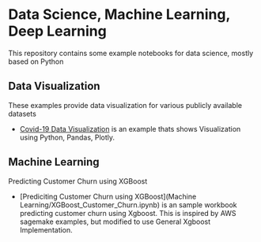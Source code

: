 # Data Science, Machine Learning, Deep Learning
This repository contains some example notebooks for data science, mostly based on Python

## Data Visualization
These examples provide data visualization for various publicly available datasets
- [Covid-19 Data Visualization](dataviz/Covid-19.ipynb) is an example thats shows Visualization using Python, Pandas, Plotly.

## Machine Learning
Predicting Customer Churn using XGBoost
- [Prediciting Customer Churn using XGBoost](Machine Learning/XGBoost_Customer_Churn.ipynb) is an sample workbook predicting customer churn using Xgboost. This is inspired by AWS sagemake examples, but modified to use General Xgboost Implementation.



